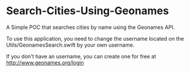 # Search-Cities-Using-Geonames

A Simple POC that searches cities by name using the Geonames API.

To use this application, you need to change the username located on the Utils/GeonamesSearch.swift by your own username. 

If you don't have an username, you can create one for free at http://www.geonames.org/login


